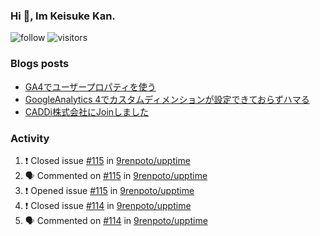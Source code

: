 ### Hi 👋, Im Keisuke Kan.

<!--
**9renpoto/9renpoto** is a ✨ _special_ ✨ repository because its `README.md` (this file) appears on your GitHub profile.

Here are some ideas to get you started:

- 🔭 I’m currently working on ...
- 🌱 I’m currently learning ...
- 👯 I’m looking to collaborate on ...
- 🤔 I’m looking for help with ...
- 💬 Ask me about ...
- 📫 How to reach me: ...
- 😄 Pronouns: ...
- ⚡ Fun fact: ...
-->

![follow](https://img.shields.io/github/followers/9renpoto?label=Follow&style=social)
![visitors](https://komarev.com/ghpvc/?username=9renpoto&label=Profile%20views&color=0e75b6&style=flat)

### Blogs posts

<!-- BLOG-POST-LIST:START -->
- [GA4でユーザープロパティを使う](https://9renpoto.dev/2021/02/21/google-analytics-4-user-properties/)
- [GoogleAnalytics 4でカスタムディメンションが設定できておらずハマる](https://9renpoto.dev/2021/02/13/google-analytics-4/)
- [CADDi株式会社にJoinしました](https://9renpoto.dev/2020/12/05/join/)
<!-- BLOG-POST-LIST:END -->

### Activity

<!--START_SECTION:activity-->
1. ❗️ Closed issue [#115](https://github.com/9renpoto/upptime/issues/115) in [9renpoto/upptime](https://github.com/9renpoto/upptime)
2. 🗣 Commented on [#115](https://github.com/9renpoto/upptime/issues/115) in [9renpoto/upptime](https://github.com/9renpoto/upptime)
3. ❗️ Opened issue [#115](https://github.com/9renpoto/upptime/issues/115) in [9renpoto/upptime](https://github.com/9renpoto/upptime)
4. ❗️ Closed issue [#114](https://github.com/9renpoto/upptime/issues/114) in [9renpoto/upptime](https://github.com/9renpoto/upptime)
5. 🗣 Commented on [#114](https://github.com/9renpoto/upptime/issues/114) in [9renpoto/upptime](https://github.com/9renpoto/upptime)
<!--END_SECTION:activity-->

<!--START_SECTION:waka-->
<!--END_SECTION:waka-->